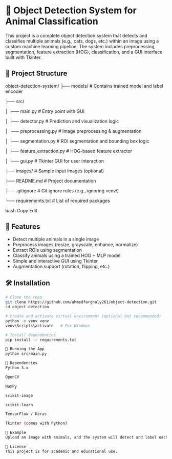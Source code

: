 
# 🐾 Object Detection System for Animal Classification

This project is a complete object detection system that detects and classifies multiple animals (e.g., cats, dogs, etc.) within an image using a custom machine learning pipeline. The system includes preprocessing, segmentation, feature extraction (HOG), classification, and a GUI interface built with Tkinter.

## 📁 Project Structure

object-detection-system/
├── models/ # Contains trained model and label encoder

├── src/

│ ├── main.py # Entry point with GUI

│ ├── detector.py # Prediction and visualization logic

│ ├── preprocessing.py # Image preprocessing & augmentation

│ ├── segmentation.py # ROI segmentation and bounding box logic

│ ├── feature_extraction.py # HOG-based feature extractor

│ └── gui.py # Tkinter GUI for user interaction

├── images/ # Sample input images (optional)

├── README.md # Project documentation

├── .gitignore # Git ignore rules (e.g., ignoring venv/)

└── requirements.txt # List of required packages

bash
Copy
Edit


## 🧠 Features

- Detect multiple animals in a single image
- Preprocess images (resize, grayscale, enhance, normalize)
- Extract ROIs using segmentation
- Classify animals using a trained HOG + MLP model
- Simple and interactive GUI using Tkinter
- Augmentation support (rotation, flipping, etc.)

## 🛠️ Installation

```bash
# Clone the repo
git clone https://github.com/ahmedfarghaly261/object-detection.git
cd object-detection

# Create and activate virtual environment (optional but recommended)
python -m venv venv
venv\Scripts\activate   # For Windows

# Install dependencies
pip install -r requirements.txt

🚀 Running the App
python src/main.py

🧪 Dependencies
Python 3.x

OpenCV

NumPy

scikit-image

scikit-learn

TensorFlow / Keras

Tkinter (comes with Python)

📸 Example
Upload an image with animals, and the system will detect and label each animal in the image with a bounding box.

🧾 License
This project is for academic and educational use.



